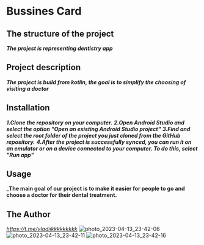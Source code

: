 # Bussines Card

## The structure of the project
___The projest is representing dentistry app___

## Project description
___The project is build from kotlin, the goal is to simplify the choosing of visiting a doctor___

## Installation
___1.Clone the repository on your computer.___
___2.Open Android Studio and select the option "Open an existing Android Studio project"___
___3.Find and select the root folder of the project you just cloned from the GitHub repository.___
___4.After the project is successfully synced, you can run it on an emulator or on a device connected to your computer. To do this, select "Run app"___

## Usage
___The main goal of our project is to make it easier for people to go and choose a doctor for their dental treatment.__

## The Author
*https://t.me/vladiikkkkkkkkk*
![photo_2023-04-13_23-42-06](https://user-images.githubusercontent.com/78139624/231841046-7e7b69f5-5569-423b-9700-b7c5ff3a4815.jpg)
![photo_2023-04-13_23-42-11](https://user-images.githubusercontent.com/78139624/231841054-d10c5e24-5a16-45b0-b79f-6651ec36d403.jpg)
![photo_2023-04-13_23-42-16](https://user-images.githubusercontent.com/78139624/231841058-1eeb3f1e-e393-4c0c-b5f5-387acd986a59.jpg)
